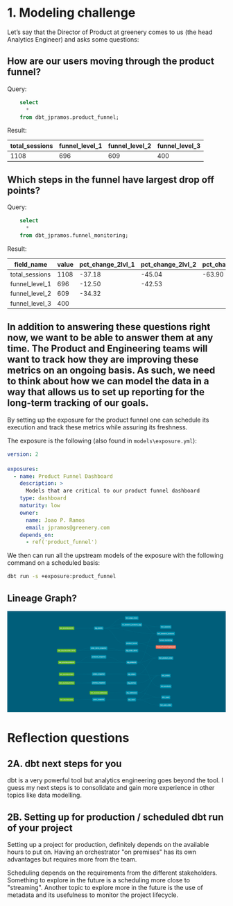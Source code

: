 
# 1. Modeling challenge

Let’s say that the Director of Product at greenery comes to us (the head Analytics Engineer) and asks some questions:

## How are our users moving through the product funnel?

Query:
```sql
    select 
      * 
    from dbt_jpramos.product_funnel;
```
Result:

| total_sessions | funnel_level_1 | funnel_level_2 | funnel_level_3 |
|----------------|----------------|----------------|----------------|
| 1108 | 696 | 609 | 400 |

## Which steps in the funnel have largest drop off points?

Query:
```sql
    select 
      * 
    from dbt_jpramos.funnel_monitoring;
```
Result:

| field_name | value | pct_change_2lvl_1 | pct_change_2lvl_2 | pct_change_2lvl_3 |
|------------|-------|-----------------|----------------|----------|
 total_sessions |  1108 |            -37.18 |            -45.04 |            -63.90
 funnel_level_1 |   696 |            -12.50 |            -42.53 |                  
 funnel_level_2 |   609 |            -34.32 |                   |                  
 funnel_level_3 |   400 |                   |                   |                               

## In addition to answering these questions right now, we want to be able to answer them at any time. The Product and Engineering teams will want to track how they are improving these metrics on an ongoing basis. As such, we need to think about how we can model the data in a way that allows us to set up reporting for the long-term tracking of our goals.

By setting up the exposure for the product funnel one can schedule its execution and track these metrics while assuring its freshness.

The exposure is the following (also found in `models\exposure.yml`):

```yaml
version: 2

exposures:
  - name: Product Funnel Dashboard
    description: >
      Models that are critical to our product funnel dashboard
    type: dashboard
    maturity: low
    owner:
      name: Joao P. Ramos
      email: jpramos@greenery.com
    depends_on:
      - ref('product_funnel')
```

We then can run all the upstream models of the exposure with the following command on a scheduled basis:

```bash
dbt run -s +exposure:product_funnel
```

## Lineage Graph?

![Lineage Graph](artifacts/LineageGraph_week04.png)

# Reflection questions

## 2A. dbt next steps for you 

dbt is a very powerful tool but analytics engineering goes beyond the tool. I guess my next steps is to consolidate and gain more experience in other topics like data modelling.

## 2B. Setting up for production / scheduled dbt run of your project 

Setting up a project for production, definitely depends on the available hours to put on. Having an orchestrator "on premises" has its own advantages but requires more from the team.

Scheduling depends on the requirements from the different stakeholders. Something to explore in the future is a scheduling more close to "streaming". Another topic to explore more in the future is the use of metadata and its usefulness to monitor the project lifecycle.